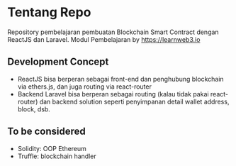 # Tentang Repo
Repository pembelajaran pembuatan Blockchain Smart Contract dengan ReactJS dan Laravel. Modul Pembelajaran by https://learnweb3.io

## Development Concept
- ReactJS bisa berperan sebagai front-end dan penghubung blockchain via ethers.js, dan juga routing via react-router
- Backend Laravel bisa berperan sebagai routing (kalau tidak pakai react-router) dan backend solution seperti penyimpanan detail wallet address, block, dsb.


## To be considered
- Solidity: OOP Ethereum
- Truffle: blockchain handler

